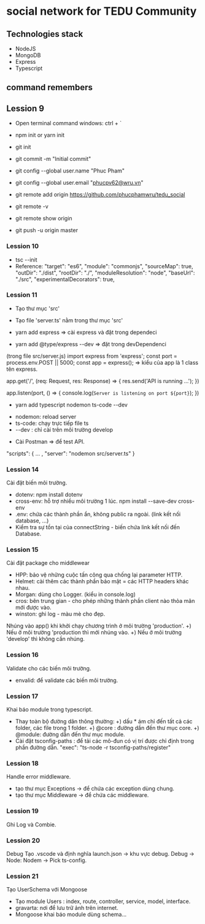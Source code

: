 # social network for TEDU Community

## Technologies stack

- NodeJS
- MongoDB
- Express
- Typescript

## command remembers

## Lession 9
- Open terminal command windows: ctrl + `
- npm init or yarn init
- git init
- git commit -m "Initial commit"

- git config --global user.name "Phuc Pham"
- git config --global user.email "phucpv62@wru.vn"

- git remote add origin https://github.com/phucphamwru/tedu_social
- git remote -v
- git remote show origin
- git push -u origin master

### Lession 10
- tsc --init
- Reference:
    "target": "es6",
    "module": "commonjs",
    "sourceMap": true,
    "outDir": "./dist",
    "rootDir": "./", 
    "moduleResolution": "node",
    "baseUrl": "./src",
    "experimentalDecorators": true,


### Lession 11
- Tạo thư  mục 'src'
- Tạo file 'server.ts' nằm trong thư mục 'src'

- yarn add express                  => cài express và đặt trong dependeci
- yarn add @type/express --dev      => đặt trong devDependenci

(trong file src/server.js)
import express from 'express';
const port = process.env.POST || 5000;
const app = express();              => kiểu của app là 1 class tên express.

app.get('/', (req: Request, res: Response) => {
    res.send('API is running ...');
})

app.listen(port, () => {
    console.log(`Server is listening on port ${port}`);
})

- yarn add typescript nodemon ts-code --dev
+ nodemon: reload server 
+ ts-code: chạy trực tiếp file ts
+ --dev : chỉ cài trên môi trường develop

- Cài Postman => để test API.

"scripts": {
    ... ,
    "server": "nodemon src/server.ts"
}


### Lession 14
Cài đặt biến môi trường.
- dotenv: npm install dotenv
- cross-env: hỗ trợ nhiều môi trường 1 lúc.
    npm install --save-dev cross-env
- .env: chứa các thành phần ẩn, không public ra ngoài.
    (link kết nối database, ...)
- Kiểm tra sự tồn tại của connectString - biến chứa link kết nối đến Database.


### Lession 15
Cài đặt package cho middlewear
- HPP: bảo vệ những cuộc tấn công qua chống lại parameter HTTP.
- Helmet: cài thêm các thành phần bảo mật = các HTTP headers khác nhau.
- Morgan: dùng cho Logger. (kiểu in console.log)
- cros: bên trung gian - cho phép những thành phần client nào thỏa mãn mới được vào.
- winston: ghi log - màu mè cho đẹp.

Nhúng vào app() khi khởi chạy chương trình ở môi trường 'production'.
    +) Nếu ở môi trường 'production thì mới nhúng vào.
    +) Nếu ở môi trường 'develop' thì không cần nhúng.


### Lession 16
Validate cho các biến môi trường.
- envalid: để validate các biến môi trường.


### Lession 17
Khai báo module trong typescript.
- Thay toàn bộ đường dân thông thường:
    +) dấu * ám chỉ đến tất cả các folder, các file trong 1 folder.
    +) @core : đường dần đến thư mục core.
    +) @module: đường dẫn đến thư mục module.
- Cài đặt tsconfig-paths : để tải các mô-đun có vị trí được chỉ định trong phần đường dẫn.
    "exec": "ts-node -r tsconfig-paths/register"


### Lession 18
Handle error middleware.
- tạo thư mục Exceptions -> để chứa các exception dùng chung.
- tạo thư mục Middleware -> để chứa các middleware.


### Lession 19
Ghi Log và Combie.


### Lession 20
Debug
Tạo .vscode và định nghĩa launch.json -> khu vực debug.
Debug -> Node: Nodem -> Pick ts-config. 


### Lession 21
Tạo UserSchema với Mongoose
- Tạo module Users : index, route, controller, service, model, interface.
- gravarta: nơi để lưu trữ ảnh trên internet.
- Mongoose khai báo module dùng schema...
